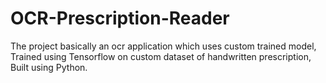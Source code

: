 # OCR-Prescription-Reader
The project basically an ocr application which uses custom trained model, Trained using Tensorflow on custom dataset of handwritten prescription, Built using Python.
